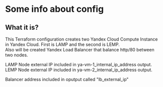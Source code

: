 # Some info about config
## What it is?
This Terraform configuration creates two Yandex Cloud Compute Instance in Yandex Cloud. First is LAMP and the second is LEMP.\
Also will be created Yandex Load Balancer that balance http/80 between two nodes.

LAMP Node external IP included in ya-vm-1_internal_ip_address output.
LEMP Node external IP included in ya-vm-2_internal_ip_address output.

Balancer address included in oputput called "lb_external_ip"